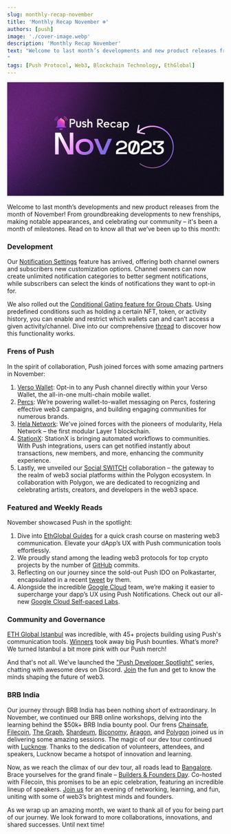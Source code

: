 ```yaml
---
slug: monthly-recap-november
title: 'Monthly Recap November ❄️'
authors: [push]
image: './cover-image.webp'
description: 'Monthly Recap November'
text: "Welcome to last month’s developments and new product releases from the month of November! From groundbreaking developments to new frenships, making notable appearances, and celebrating our community – it's been a month of milestones. Read on to know all that we’ve been up to this month:
"
tags: [Push Protocol, Web3, Blockchain Technology, EthGlobal]
---
```


![Cover Image of Monthly Recap November](./cover-image.webp)

<!--truncate-->

Welcome to last month’s developments and new product releases from the month of November! From groundbreaking developments to new frenships, making notable appearances, and celebrating our community – it's been a month of milestones. Read on to know all that we’ve been up to this month:

### Development

Our [Notification Settings](https://push.org/blog/introducing-notification-settings/) feature has arrived, offering both channel owners and subscribers new customization options. Channel owners can now create unlimited notification categories to better segment notifications, while subscribers can select the kinds of notifications they want to opt-in for.

We also rolled out the [Conditional Gating feature for Group Chats](https://push.org/docs/chat/build/conditional-rules-for-group/). Using predefined conditions such as holding a certain NFT, token, or activity history, you can enable and restrict which wallets can and can’t access a given activity/channel. Dive into our comprehensive [thread](https://twitter.com/pushprotocol/status/1724470355031429628) to discover how this functionality works.

### Frens of Push

In the spirit of collaboration, Push joined forces with some amazing partners in November:

1. [Verso Wallet](https://twitter.com/pushprotocol/status/1722977421459083590): Opt-in to any Push channel directly within your Verso Wallet, the all-in-one multi-chain mobile wallet.
2. [Percs](https://twitter.com/pushprotocol/status/1725171889432113221): We’re powering wallet-to-wallet messaging on Percs, fostering effective web3 campaigns, and building engaging communities for numerous brands.
3. [Hela Network](https://twitter.com/pushprotocol/status/1729135038468612290): We've joined forces with the pioneers of modularity, Hela Network – the first modular Layer 1 blockchain.
4. [StationX](https://twitter.com/stationxnetwork/status/1729417323134566452): StationX is bringing automated workflows to communities. With Push integrations, users can get notified instantly about transactions, new members, and more, enhancing the community experience.
5. Lastly, we unveiled our [Social SWITCH](https://twitter.com/pushprotocol/status/1725912714067816717) collaboration – the gateway to the realm of web3 social platforms within the Polygon ecosystem. In collaboration with Polygon, we are dedicated to recognizing and celebrating artists, creators, and developers in the web3 space.

### Featured and Weekly Reads

November showcased Push in the spotlight:

1. Dive into [EthGlobal Guides](https://twitter.com/pushprotocol/status/1720113957950652739) for a quick crash course on mastering web3 communication. Elevate your dApp’s UX with Push communication tools effortlessly.
2. We proudly stand among the leading web3 protocols for top crypto projects by the number of [GitHub](https://twitter.com/pushprotocol/status/1727353533991973059) commits.
3. Reflecting on our journey since the sold-out Push IDO on Polkastarter, encapsulated in a recent [tweet](https://twitter.com/polkastarter/status/1729147857280667710) by them.
4. Alongside the incredible [Google Cloud](https://twitter.com/pushprotocol/status/1721509677588967820) team, we’re making it easier to supercharge your dapp’s UX using Push Notifications. Check out our all-new [Google Cloud Self-paced Labs](https://www.cloudskillsboost.google/focuses/68185?parent=catalog).

### Community and Governance

[ETH Global Istanbul](https://push.org/blog/push-ethglobal-istanbul/) was incredible, with 45+ projects building using Push's communication tools. [Winners](https://twitter.com/pushprotocol/status/1726638450668146688) took away big Push bounties. What’s more? We turned Istanbul a bit more pink with our Push merch!

And that's not all. We've launched the ["Push Developer Spotlight"](https://twitter.com/pushprotocol/status/1729867047377711293) series, chatting with awesome devs on Discord. [Join](https://discord.com/invite/pushprotocol?utm_source=Shivam&utm_medium=Discord+Event&utm_campaign=Developer+Spotlight) the fun and get to know the minds shaping the future of web3.

### BRB India

Our journey through BRB India has been nothing short of extraordinary. In November, we continued our BRB online workshops, delving into the learning behind the $50k+ BRB India bounty pool. Our frens [Chainsafe](https://twitter.com/pushprotocol/status/1719759737317630121), [Filecoin](https://twitter.com/pushprotocol/status/1720423002070761500), [The Graph](https://twitter.com/pushprotocol/status/1721906106686165010), [Shardeum](https://twitter.com/pushprotocol/status/1724434230011129919), [Biconomy](https://twitter.com/pushprotocol/status/1724827096802025688), [Aragon](https://twitter.com/pushprotocol/status/1727306607997124786), and [Polygon](https://twitter.com/pushprotocol/status/1727712899471208673) joined us in delivering some amazing sessions.
The magic of our dev tour continued with [Lucknow](https://twitter.com/pushprotocol/status/1729541913651666980). Thanks to the dedication of volunteers, attendees, and speakers, Lucknow became a hotspot of innovation and learning.

Now, as we reach the climax of our dev tour, all roads lead to [Bangalore](https://twitter.com/pushprotocol/status/1721903040062738875). Brace yourselves for the grand finale – [Builders & Founders Day](https://twitter.com/pushprotocol/status/1730583025715413470). Co-hosted with Filecoin, this promises to be an epic celebration, featuring an incredible lineup of speakers. [Join us](https://lu.ma/brb-bengaluru) for an evening of networking, learning, and fun, uniting with some of web3’s brightest minds and founders.

As we wrap up an amazing month, we want to thank all of you for being part of our journey. We look forward to more collaborations, innovations, and shared successes. Until next time!
